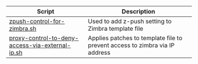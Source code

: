 | Script | Description |
|--|--|
| [zpush-control-for-zimbra.sh](https://github.com/monobilisim/mono.sh/main/tree/zimbra/zpush-control-for-zimbra.sh) | Used to add z-push setting to Zimbra template file |
| [proxy-control-to-deny-access-via-external-ip.sh](https://github.com/monobilisim/mono.sh/main/tree/zimbra/proxy-control-to-deny-access-via-external-ip.sh) | Applies patches to template file to prevent access to zimbra via IP address |
